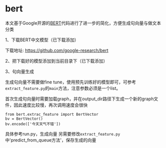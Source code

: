 # bert

本文基于Google开源的[BERT](https://github.com/google-research/bert)代码进行了进一步的简化，方便生成句向量与做文本分类

1、下载BERT中文模型（已下载添加） 

下载地址: https://github.com/google-research/bert

2、把下载好的模型添加到当前目录下（已下载添加）

3、句向量生成

生成句向量不需要做fine tune，使用预先训练好的模型即可，可参考`extract_feature.py`的`main`方法，注意参数必须是一个list。

首次生成句向量时需要加载graph，并在output_dir路径下生成一个新的graph文件，因此速度比较慢，再次调用速度会很快
```
from bert.extrac_feature import BertVector
bv = BertVector()
bv.encode(['今天天气不错'])
```
具体参考run.py，生成向量
另需要修改`extract_feature.py`中'predict_from_queue方法'，保存生成的向量
